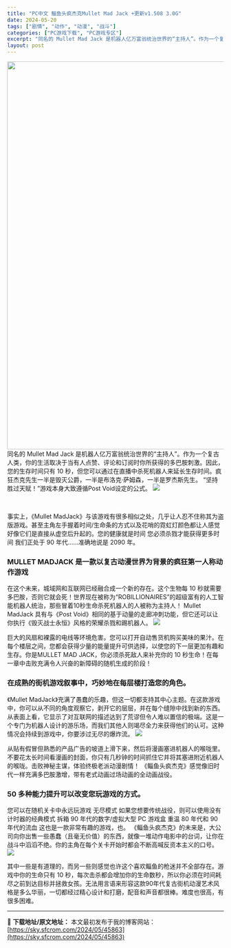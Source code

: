 ```yaml
---
title: "PC中文 鲻鱼头疯杰克Mullet Mad Jack +更新v1.508 3.0G"
date: 2024-05-20
tags: ["剧情", "动作", "动漫", "战斗"]
categories: ["PC游戏下载", "PC游戏专区"]
excerpt: "同名的 Mullet Mad Jack 是机器人亿万富翁统治世界的“主持人”。作为一个复古人类，你的生活取决于当有人点赞、评论和订阅时你所获得的多巴胺刺激。因此，您的生存时间只有 10 秒，但您可以通过在直播中杀死机器人来延长生存时间。疯狂杰克先生一半是毁灭公爵，一半是布洛克·萨姆森，一半是罗杰斯先&hellip;"
layout: post
---
```


<img class="aligncenter size-full wp-image-45865" src="https://sky.sfcrom.com/wp-content/uploads/2024/05/202405200535478.webp" alt="" width="600" height="900" />
同名的 Mullet Mad Jack 是机器人亿万富翁统治世界的“主持人”。作为一个复古人类，你的生活取决于当有人点赞、评论和订阅时你所获得的多巴胺刺激。因此，您的生存时间只有 10 秒，但您可以通过在直播中杀死机器人来延长生存时间。疯狂杰克先生一半是毁灭公爵，一半是布洛克·萨姆森，一半是罗杰斯先生。 “坚持胜过天赋！”游戏本身大致遵循Post Void设定的公式。

<img src="https://sky.sfcrom.com/wp-content/uploads/2024/05/20240520133837-3c43b.jpeg" />

&nbsp;

<span>事实上，《Mullet MadJack》与该游戏有很多相似之处，几乎让人忍不住称其为盗版游戏。甚至主角左手握着时间/生命条的方式以及花哨的霓虹灯颜色都让人感觉好像它们是直接从虚空后升起的。您的健康就是时间 您必须杀戮才能获得更多时间 我们正处于 90 年代……准确地说是 2090 年。</span>
<h3><span>MULLET MADJACK 是一款以复古动漫世界为背景的疯狂第一人称动作游戏</span></h3>
<span>在这个未来，城域网和互联网已经融合成一个新的存在。这个生物每 10 秒就需要多巴胺，否则它就会死！世界现在被称为“ROBILLIONAIRES”的超级富有的人工智能机器人统治，那些冒着10秒生命杀死机器人的人被称为主持人！ Mullet MadJack 具有与《Post Void》相同的基于动量的走廊冲刺功能，但它还可以让你执行《毁灭战士永恒》风格的荣耀杀戮和踢机器人。</span>

<img src="https://sky.sfcrom.com/wp-content/uploads/2024/05/20240520133838-60142.jpeg" />

<span>巨大的风扇和裸露的电线等环境危害。您可以打开自动售货机购买美味的果汁。在每个楼层之间，您都会获得少量的能量提升可供选择，以使您的下一层更加有趣和生存。你是MULLET MAD JACK，你必须杀死敌人来补充你的 10 秒生命！在每一章中击败充满令人兴奋的新障碍的随机生成的阶段！</span>
<h3><span>在成熟的街机游戏叙事中，巧妙地在每层楼打造您的角色。</span></h3>
<span>《Mullet MadJack》充满了愚蠢的乐趣，但这一切都支持其中心主题。在这款游戏中，你可以从不同的角度观察它，剥开它的层层，并在每个缝隙中找到新的东西。从表面上看，它显示了对互联网的描述达到了荒谬但令人难以置信的极端。这是一个专门为机器人设计的游乐场，而我们其他人则竭尽全力来获得他们的认可。这种情况会持续到游戏中，你要涉过无尽的爆炸流。</span>

<img src="https://sky.sfcrom.com/wp-content/uploads/2024/05/20240520133838-4f683.jpeg" />

<span>从贴有假冒但熟悉的产品广告的坡道上滑下来，然后将漫画塞进机器人的喉咙里。不要花太长时间看漫画的封面，你只有几秒钟的时间抓住它并将其塞进附近机器人的喉咙。击败神秘主谋，体验终极老派动漫剧情！ 《鲻鱼头疯杰克》感觉像旧时代一样充满多巴胺激增，带有老式动画过场动画的全动画战役。</span>
<h3><span>50 多种能力提升可以改变您玩游戏的方式。</span></h3>
<span>您可以在随机关卡中永远玩游戏 无尽模式 如果您想要传统战役，则可以使用没有计时器的经典模式 拆箱 90 年代的数字/虚拟大型 PC 游戏盒 重温 80 年代和 90 年代的流血 这也是一款非常有趣的游戏，也。 《鲻鱼头疯杰克》的未来是，大公司向你出售一些愚蠢（且毫无价值）的东西，就像一堆动作电影中的台词，让你在战斗中滔滔不绝。你的主角在每个关卡开始时都会不断高喊反资本主义的口号。</span>

<img src="https://sky.sfcrom.com/wp-content/uploads/2024/05/20240520133839-4c321.jpeg" />

其中一些是有道理的，而另一些则感觉也许这个喜欢鲻鱼的枪迷并不全部存在。游戏中你的生命只有 10 秒，每次击杀都会增加你的生命数秒，所以你必须在时间耗尽之前到达目标并拯救女孩。无法用言语来形容这款90年代复古街机动漫艺术风格是多么华丽，一切都经过精心设计和打磨，配音和声音都很棒。难度也很高，有很多困难。

---
📖 **下载地址/原文地址：** 本文最初发布于我的博客网站：[https://sky.sfcrom.com/2024/05/45863](https://sky.sfcrom.com/2024/05/45863)
